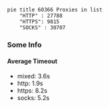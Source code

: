 
```mermaid
pie title 60366 Proxies in list
    "HTTP" : 27788
    "HTTPS": 9815
    "SOCKS" : 30707
```

### Some Info
#### Average Timeout

- mixed: 3.6s
- http: 1.9s
- https: 8.2s
- socks: 5.2s